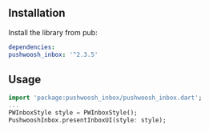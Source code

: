 ## Installation

Install the library from pub:

```yaml
dependencies:
pushwoosh_inbox: '^2.3.5'
```

## Usage
```dart
import 'package:pushwoosh_inbox/pushwoosh_inbox.dart';
...
PWInboxStyle style = PWInboxStyle();
PushwooshInbox.presentInboxUI(style: style);
```

